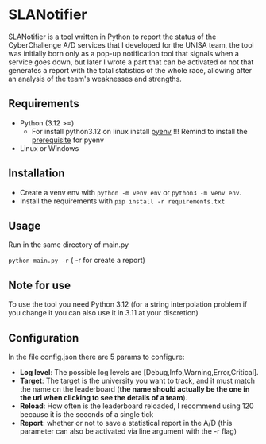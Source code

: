 # SLANotifier

SLANotifier is a tool written in Python to report the status of the CyberChallenge A/D services that I developed for the
UNISA team, the tool was initially born only as a pop-up notification tool that signals when a service goes down, but
later I wrote a part that can be activated or not that generates a report with the total statistics of the whole race,
allowing after an analysis of the team's weaknesses and strengths.

## Requirements

- Python (3.12 >=)
    - For install python3.12 on linux
      install [pyenv](https://github.com/pyenv/pyenv?tab=readme-ov-file#installation) !!! Remind to install
      the [prerequisite](https://github.com/pyenv/pyenv/wiki#suggested-build-environment) for pyenv
- Linux or Windows

## Installation

- Create a venv env with ``python -m venv env`` or ``python3 -m venv env``.
- Install the requirements with ``pip install -r requirements.txt``

## Usage

Run in the same directory of main.py

``python main.py -r`` ( -r for create a report)

## Note for use

To use the tool you need Python 3.12 (for a string interpolation problem if you change it you can also use it in 3.11 at
your discretion)

## Configuration

In the file config.json there are 5 params to configure:

- **Log level**: The possible log levels are [Debug,Info,Warning,Error,Critical].
- **Target**: The target is the university you want to track, and it must match the name on the leaderboard (**the name
  should actually be the one in the url when clicking to see the details of a team**).
- **Reload**: How often is the leaderboard reloaded, I recommend using 120 because it is the seconds of a single tick
- **Report**: whether or not to save a statistical report in the A/D (this parameter can also be activated via line
  argument with the -r flag)


